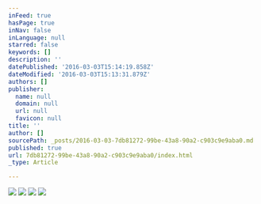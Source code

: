 ```yaml
---
inFeed: true
hasPage: true
inNav: false
inLanguage: null
starred: false
keywords: []
description: ''
datePublished: '2016-03-03T15:14:19.858Z'
dateModified: '2016-03-03T15:13:31.879Z'
authors: []
publisher:
  name: null
  domain: null
  url: null
  favicon: null
title: ''
author: []
sourcePath: _posts/2016-03-03-7db81272-99be-43a8-90a2-c903c9e9aba0.md
published: true
url: 7db81272-99be-43a8-90a2-c903c9e9aba0/index.html
_type: Article

---
```

![](https://the-grid-user-content.s3-us-west-2.amazonaws.com/108a9b86-159b-4c44-adcc-bf2d59587664.jpg)
![](https://the-grid-user-content.s3-us-west-2.amazonaws.com/10a52b2c-61da-44f4-a0af-54a22ce284a8.jpg)
![](https://the-grid-user-content.s3-us-west-2.amazonaws.com/5ba5b677-69b2-4880-82a0-fbbe26b61e11.jpg)
![](https://the-grid-user-content.s3-us-west-2.amazonaws.com/97c5c70b-3bdc-46bc-9549-d12407ae7701.jpg)